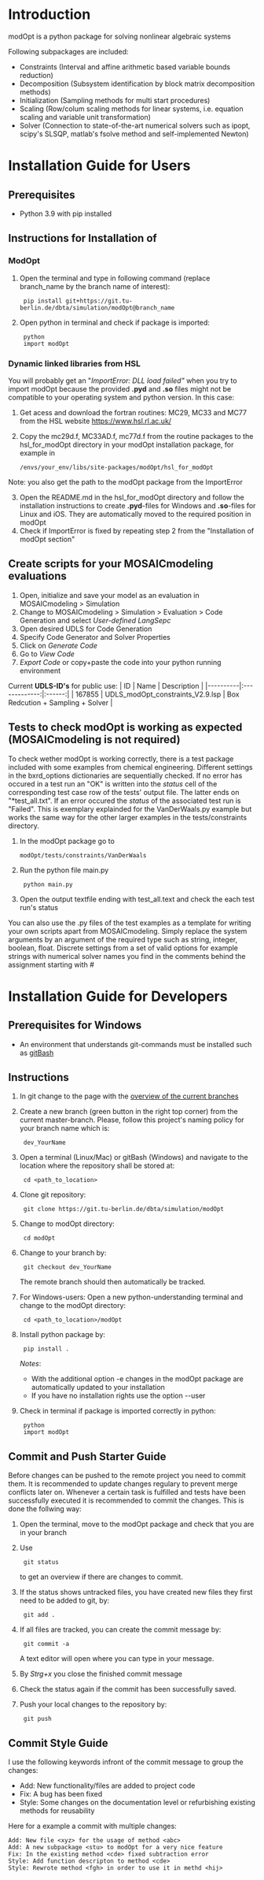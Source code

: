 

# Introduction

modOpt is a python package for solving nonlinear algebraic systems

Following subpackages are included:
* Constraints (Interval and affine arithmetic based variable bounds reduction)
* Decomposition (Subsystem identification by block matrix decomposition methods)
* Initialization (Sampling methods for multi start procedures)
* Scaling (Row/colum scaling methods for linear systems, i.e. equation scaling and variable unit transformation)
* Solver (Connection to state-of-the-art numerical solvers such as ipopt, scipy's SLSQP, matlab's fsolve method and self-implemented Newton)

# Installation Guide for Users

##  Prerequisites
* Python 3.9 with pip installed 


## Instructions for Installation of
### ModOpt

1. Open the terminal and type in following command (replace branch_name by the branch name of interest):

        pip install git+https://git.tu-berlin.de/dbta/simulation/modOpt@branch_name

2. Open python in terminal and check if package is imported:

        python
        import modOpt

### Dynamic linked libraries from HSL
You will probably get an "*ImportError: DLL load failed"* when you try to import modOpt because the provided **.pyd** and **.so** files might not
be compatible to your operating system and python version. In this case:
1. Get acess and download the fortran routines: MC29, MC33 and MC77 from the HSL website https://www.hsl.rl.ac.uk/
2. Copy the mc29d.f, MC33AD.f, mc77d.f from the routine packages to the hsl_for_modOpt directory in your modOpt installation package, for example in
 
	  <path-to-your-envs>`/envs/your_env/libs/site-packages/modOpt/hsl_for_modOpt`  

Note: you also get the path to the modOpt package from the ImportError

3. Open the README.md in the hsl_for_modOpt directory and follow the installation instructions to create **.pyd**-files for Windows and **.so**-files for Linux and iOS.
They are automatically moved to the required position in modOpt
4. Check if ImportError is fixed by repeating step 2 from the "Installation of modOpt section"
 
## Create scripts for your MOSAICmodeling evaluations  
1. Open, initialize and save your model as an evaluation in MOSAICmodeling > Simulation
2. Change to MOSAICmodeling > Simulation > Evaluation > Code Generation and select *User-defined LangSepc*
3. Open desired UDLS for Code Generation
4. Specify Code Generator and Solver Properties
5. Click on *Generate Code*
6. Go to *View Code*
7. *Export Code* or copy+paste the code into your python running environment

Current **UDLS-ID's** for public use:
| ID   |      Name      | Description |
|----------|:-------------:|:------:|
| 167855 | UDLS_modOpt_constraints_V2.9.lsp  | Box Redcution + Sampling + Solver |

## Tests to check modOpt is working as expected (MOSAICmodeling is not required)
To check wether modOpt is working correctly, there is a test package included with some examples from chemical engineering. Different settings in the bxrd_options dictionaries are sequentially checked. If no error has occured in a test run an "OK" is written into the *status* cell of the corresponding test case row of the tests' output file. The latter ends on "*test_all.txt". If an error occured the *status* of the associated test run is "Failed". This is exemplary explainded for the VanDerWaals.py example but works the same way for the other larger examples in the tests/constraints directory.

1. In the modOpt package go to 

	`modOpt/tests/constraints/VanDerWaals`

2. Run the python file main.py

        python main.py

3. Open the output textfile ending with test_all.text and check the each test run's status

You can also use the .py files of the test examples as a template for writing your own scripts apart from MOSAICmodeling. Simply replace the system arguments by an argument of the required type such as string, integer, boolean, float. Discrete settings from a set of valid options for example strings with numerical solver names you find in the comments behind the assignment starting with #

# Installation Guide for Developers

## Prerequisites for Windows
* An environment that understands git-commands must be installed such as [gitBash](https://gitforwindows.org/)

## Instructions
1. In git change to the page with the [overview of the current branches](https://git.tu-berlin.de/dbta/simulation/modOpt/-/branches)
2. Create a new branch (green button in the right top corner) from the current master-branch. Please, follow this project's naming policy for your branch name which is:

        dev_YourName
        
3. Open a terminal (Linux/Mac) or gitBash (Windows) and navigate to the location where the repository shall be stored at:

        cd <path_to_location>
        
4. Clone git repository:

        git clone https://git.tu-berlin.de/dbta/simulation/modOpt
        
5. Change to modOpt directory:

        cd modOpt
        
6. Change to your branch by:
	
        git checkout dev_YourName
	
    The remote branch should then automatically be tracked.

7. For Windows-users: Open a new python-understanding terminal and change to the modOpt directory:
	
        cd <path_to_location>/modOpt
	
8. Install python package by:
	
        pip install .

	*Notes*:
	* With the additional option -e changes in the modOpt package are automatically updated to your installation
	* If you have no installation rights use the option --user 
	
9. Check in terminal if package is imported correctly in python:

        python 
        import modOpt

## Commit and Push Starter Guide

Before changes can be pushed to the remote project you need to commit them. It is recommended to update changes regulary to prevent merge conflicts later on. Whenever a certain task is fulfilled and tests have been successfully executed it is recommended to commit the changes. This is done the follwing way:

1. Open the terminal, move to the modOpt package and check that you are in your branch
2. Use 
        
        git status 

	to get an overview if there are changes to commit.
3. If the status shows untracked files, you have created new files they first need to be added to git, by:

        git add .

4. If all files are tracked, you can create the commit message by:
        
        git commit -a

	A text editor will open where you can type in your message.
5. By *Strg+x* you close the finished commit message 
6. Check the status again if the commit has been successfully saved.
7. Push your local changes to the repository by:

        git push

## Commit Style Guide

I use the following keywords infront of the commit message to group the changes:
* Add: New functionality/files are added to project code
* Fix: A bug has been fixed
* Style: Some changes on the documentation level or refurbishing existing methods for reusability

Here for a example a commit with multiple changes:

    Add: New file <xyz> for the usage of method <abc>
    Add: A new subpackage <stu> to modOpt for a very nice feature
    Fix: In the existing method <cde> fixed subtraction error
    Style: Add function descripton to method <cde>
    Style: Rewrote method <fgh> in order to use it in methd <hij>

